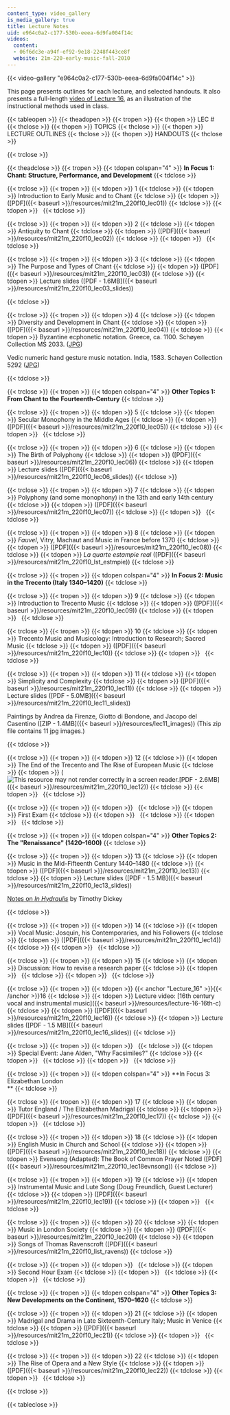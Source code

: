 ```yaml
---
content_type: video_gallery
is_media_gallery: true
title: Lecture Notes
uid: e964c0a2-c177-530b-eeea-6d9fa004f14c
videos:
  content:
  - 06f6dc3e-a94f-ef92-9e18-2248f443ce8f
  website: 21m-220-early-music-fall-2010
---
```



{{< video-gallery "e964c0a2-c177-530b-eeea-6d9fa004f14c" >}}


This page presents outlines for each lecture, and selected handouts. It also presents a full-length [video of Lecture 16](#Lecture_16), as an illustration of the instructional methods used in class.

{{< tableopen >}}
{{< theadopen >}}
{{< tropen >}}
{{< thopen >}}
LEC #
{{< thclose >}}
{{< thopen >}}
TOPICS
{{< thclose >}}
{{< thopen >}}
LECTURE OUTLINES
{{< thclose >}}
{{< thopen >}}
HANDOUTS
{{< thclose >}}

{{< trclose >}}

{{< theadclose >}}
{{< tropen >}}
{{< tdopen colspan="4" >}}
**In Focus 1: Chant: Structure, Performance, and Development**
{{< tdclose >}}

{{< trclose >}}
{{< tropen >}}
{{< tdopen >}}
1
{{< tdclose >}}
{{< tdopen >}}
Introduction to Early Music and to Chant
{{< tdclose >}}
{{< tdopen >}}
([PDF]({{< baseurl >}}/resources/mit21m_220f10_lec01))
{{< tdclose >}}
{{< tdopen >}}
 
{{< tdclose >}}

{{< trclose >}}
{{< tropen >}}
{{< tdopen >}}
2
{{< tdclose >}}
{{< tdopen >}}
Antiquity to Chant
{{< tdclose >}}
{{< tdopen >}}
([PDF]({{< baseurl >}}/resources/mit21m_220f10_lec02))
{{< tdclose >}}
{{< tdopen >}}
 
{{< tdclose >}}

{{< trclose >}}
{{< tropen >}}
{{< tdopen >}}
3
{{< tdclose >}}
{{< tdopen >}}
The Purpose and Types of Chant
{{< tdclose >}}
{{< tdopen >}}
([PDF]({{< baseurl >}}/resources/mit21m_220f10_lec03))
{{< tdclose >}}
{{< tdopen >}}
Lecture slides ([PDF - 1.6MB]({{< baseurl >}}/resources/mit21m_220f10_lec03_slides))  

{{< tdclose >}}

{{< trclose >}}
{{< tropen >}}
{{< tdopen >}}
4
{{< tdclose >}}
{{< tdopen >}}
Diversity and Development in Chant
{{< tdclose >}}
{{< tdopen >}}
([PDF]({{< baseurl >}}/resources/mit21m_220f10_lec04))
{{< tdclose >}}
{{< tdopen >}}
Byzantine ecphonetic notation. Greece, ca. 1100. Schøyen Collection MS 2033. ([JPG](http://www.schoyencollection.com/music-notation/7-4-byzatine-notation/ecophonetic-bible-ms-2033))

Vedic numeric hand gesture music notation. India, 1583. Schøyen Collection 5292 ([JPG](http://www.schoyencollection.com/music_files/ms5292.jpg))


{{< tdclose >}}

{{< trclose >}}
{{< tropen >}}
{{< tdopen colspan="4" >}}
**Other Topics 1: From Chant to the Fourteenth-Century**
{{< tdclose >}}

{{< trclose >}}
{{< tropen >}}
{{< tdopen >}}
5
{{< tdclose >}}
{{< tdopen >}}
Secular Monophony in the Middle Ages
{{< tdclose >}}
{{< tdopen >}}
([PDF]({{< baseurl >}}/resources/mit21m_220f10_lec05))
{{< tdclose >}}
{{< tdopen >}}
 
{{< tdclose >}}

{{< trclose >}}
{{< tropen >}}
{{< tdopen >}}
6
{{< tdclose >}}
{{< tdopen >}}
The Birth of Polyphony
{{< tdclose >}}
{{< tdopen >}}
([PDF]({{< baseurl >}}/resources/mit21m_220f10_lec06))
{{< tdclose >}}
{{< tdopen >}}
Lecture slides ([PDF]({{< baseurl >}}/resources/mit21m_220f10_lec06_slides))
{{< tdclose >}}

{{< trclose >}}
{{< tropen >}}
{{< tdopen >}}
7
{{< tdclose >}}
{{< tdopen >}}
Polyphony (and some monophony) in the 13th and early 14th century
{{< tdclose >}}
{{< tdopen >}}
([PDF]({{< baseurl >}}/resources/mit21m_220f10_lec07))
{{< tdclose >}}
{{< tdopen >}}
 
{{< tdclose >}}

{{< trclose >}}
{{< tropen >}}
{{< tdopen >}}
8
{{< tdclose >}}
{{< tdopen >}}
_Fauvel_, Vitry, Machaut and Music in France before 1370
{{< tdclose >}}
{{< tdopen >}}
([PDF]({{< baseurl >}}/resources/mit21m_220f10_lec08))
{{< tdclose >}}
{{< tdopen >}}
_La quarte estampie real_ ([PDF]({{< baseurl >}}/resources/mit21m_220f10_lst_estmpie))
{{< tdclose >}}

{{< trclose >}}
{{< tropen >}}
{{< tdopen colspan="4" >}}
**In Focus 2: Music in the Trecento (Italy 1340–1420)**
{{< tdclose >}}

{{< trclose >}}
{{< tropen >}}
{{< tdopen >}}
9
{{< tdclose >}}
{{< tdopen >}}
Introduction to Trecento Music
{{< tdclose >}}
{{< tdopen >}}
([PDF]({{< baseurl >}}/resources/mit21m_220f10_lec09))
{{< tdclose >}}
{{< tdopen >}}
 
{{< tdclose >}}

{{< trclose >}}
{{< tropen >}}
{{< tdopen >}}
10
{{< tdclose >}}
{{< tdopen >}}
Trecento Music and Musicology: Introduction to Research; Sacred Music
{{< tdclose >}}
{{< tdopen >}}
([PDF]({{< baseurl >}}/resources/mit21m_220f10_lec10))
{{< tdclose >}}
{{< tdopen >}}
 
{{< tdclose >}}

{{< trclose >}}
{{< tropen >}}
{{< tdopen >}}
11
{{< tdclose >}}
{{< tdopen >}}
Simplicity and Complexity
{{< tdclose >}}
{{< tdopen >}}
([PDF]({{< baseurl >}}/resources/mit21m_220f10_lec11))
{{< tdclose >}}
{{< tdopen >}}
Lecture slides ([PDF - 5.0MB]({{< baseurl >}}/resources/mit21m_220f10_lec11_slides))

Paintings by Andrea da Firenze, Giotto di Bondone, and Jacopo del Casentino ([ZIP - 1.4MB]({{< baseurl >}}/resources/lec11_images)) (This zip file contains 11 jpg images.)


{{< tdclose >}}

{{< trclose >}}
{{< tropen >}}
{{< tdopen >}}
12
{{< tdclose >}}
{{< tdopen >}}
The End of the Trecento and The Rise of European Music
{{< tdclose >}}
{{< tdopen >}}
(![This resource may not render correctly in a screen reader.](/images/inacessible.gif)[PDF - 2.6MB]({{< baseurl >}}/resources/mit21m_220f10_lec12))
{{< tdclose >}}
{{< tdopen >}}
 
{{< tdclose >}}

{{< trclose >}}
{{< tropen >}}
{{< tdopen >}}
 
{{< tdclose >}}
{{< tdopen >}}
First Exam
{{< tdclose >}}
{{< tdopen >}}
 
{{< tdclose >}}
{{< tdopen >}}
 
{{< tdclose >}}

{{< trclose >}}
{{< tropen >}}
{{< tdopen colspan="4" >}}
**Other Topics 2: The "Renaissance" (1420–1600)**
{{< tdclose >}}

{{< trclose >}}
{{< tropen >}}
{{< tdopen >}}
13
{{< tdclose >}}
{{< tdopen >}}
Music in the Mid-Fifteenth Century 1440–1480
{{< tdclose >}}
{{< tdopen >}}
([PDF]({{< baseurl >}}/resources/mit21m_220f10_lec13))
{{< tdclose >}}
{{< tdopen >}}
Lecture slides ([PDF - 1.5 MB]({{< baseurl >}}/resources/mit21m_220f10_lec13_slides))

[Notes on _In Hydraulis_](http://www.allmusic.com/composition/in-hydraulis-motet-for-4-voices-mc0002386356) by Timothy Dickey


{{< tdclose >}}

{{< trclose >}}
{{< tropen >}}
{{< tdopen >}}
14
{{< tdclose >}}
{{< tdopen >}}
Vocal Music: Josquin, his Contemporaries, and his Followers
{{< tdclose >}}
{{< tdopen >}}
([PDF]({{< baseurl >}}/resources/mit21m_220f10_lec14))
{{< tdclose >}}
{{< tdopen >}}
 
{{< tdclose >}}

{{< trclose >}}
{{< tropen >}}
{{< tdopen >}}
15
{{< tdclose >}}
{{< tdopen >}}
Discussion: How to revise a research paper
{{< tdclose >}}
{{< tdopen >}}
 
{{< tdclose >}}
{{< tdopen >}}
 
{{< tdclose >}}

{{< trclose >}}
{{< tropen >}}
{{< tdopen >}}
{{< anchor "Lecture_16" >}}{{< /anchor >}}16
{{< tdclose >}}
{{< tdopen >}}
Lecture video: [16th century vocal and instrumental music]({{< baseurl >}}/resources/lecture-16-16th-c)
{{< tdclose >}}
{{< tdopen >}}
([PDF]({{< baseurl >}}/resources/mit21m_220f10_lec16))
{{< tdclose >}}
{{< tdopen >}}
Lecture slides ([PDF - 1.5 MB]({{< baseurl >}}/resources/mit21m_220f10_lec16_slides))
{{< tdclose >}}

{{< trclose >}}
{{< tropen >}}
{{< tdopen >}}
 
{{< tdclose >}}
{{< tdopen >}}
Special Event: Jane Alden, "Why Facsimiles?"
{{< tdclose >}}
{{< tdopen >}}
 
{{< tdclose >}}
{{< tdopen >}}
 
{{< tdclose >}}

{{< trclose >}}
{{< tropen >}}
{{< tdopen colspan="4" >}}
**In Focus 3: Elizabethan London  
**
{{< tdclose >}}

{{< trclose >}}
{{< tropen >}}
{{< tdopen >}}
17
{{< tdclose >}}
{{< tdopen >}}
Tutor England / The Elizabethan Madrigal
{{< tdclose >}}
{{< tdopen >}}
([PDF]({{< baseurl >}}/resources/mit21m_220f10_lec17))
{{< tdclose >}}
{{< tdopen >}}
 
{{< tdclose >}}

{{< trclose >}}
{{< tropen >}}
{{< tdopen >}}
18
{{< tdclose >}}
{{< tdopen >}}
English Music in Church and School
{{< tdclose >}}
{{< tdopen >}}
([PDF]({{< baseurl >}}/resources/mit21m_220f10_lec18))
{{< tdclose >}}
{{< tdopen >}}
Evensong (Adapted): The Book of Common Prayer Noted ([PDF]({{< baseurl >}}/resources/mit21m_220f10_lec18evnsong))
{{< tdclose >}}

{{< trclose >}}
{{< tropen >}}
{{< tdopen >}}
19
{{< tdclose >}}
{{< tdopen >}}
Instrumental Music and Lute Song (Doug Freundlich, Guest Lecturer)
{{< tdclose >}}
{{< tdopen >}}
([PDF]({{< baseurl >}}/resources/mit21m_220f10_lec19))
{{< tdclose >}}
{{< tdopen >}}
 
{{< tdclose >}}

{{< trclose >}}
{{< tropen >}}
{{< tdopen >}}
20
{{< tdclose >}}
{{< tdopen >}}
Music in London Society
{{< tdclose >}}
{{< tdopen >}}
([PDF]({{< baseurl >}}/resources/mit21m_220f10_lec20))
{{< tdclose >}}
{{< tdopen >}}
Songs of Thomas Ravenscroft ([PDF]({{< baseurl >}}/resources/mit21m_220f10_list_ravens))
{{< tdclose >}}

{{< trclose >}}
{{< tropen >}}
{{< tdopen >}}
 
{{< tdclose >}}
{{< tdopen >}}
Second Hour Exam
{{< tdclose >}}
{{< tdopen >}}
 
{{< tdclose >}}
{{< tdopen >}}
 
{{< tdclose >}}

{{< trclose >}}
{{< tropen >}}
{{< tdopen colspan="4" >}}
**Other Topics 3: New Developments on the Continent, 1570–1620**
{{< tdclose >}}

{{< trclose >}}
{{< tropen >}}
{{< tdopen >}}
21
{{< tdclose >}}
{{< tdopen >}}
Madrigal and Drama in Late Sixteenth-Century Italy; Music in Venice
{{< tdclose >}}
{{< tdopen >}}
([PDF]({{< baseurl >}}/resources/mit21m_220f10_lec21))
{{< tdclose >}}
{{< tdopen >}}
 
{{< tdclose >}}

{{< trclose >}}
{{< tropen >}}
{{< tdopen >}}
22
{{< tdclose >}}
{{< tdopen >}}
The Rise of Opera and a New Style
{{< tdclose >}}
{{< tdopen >}}
([PDF]({{< baseurl >}}/resources/mit21m_220f10_lec22))
{{< tdclose >}}
{{< tdopen >}}
 
{{< tdclose >}}

{{< trclose >}}

{{< tableclose >}}